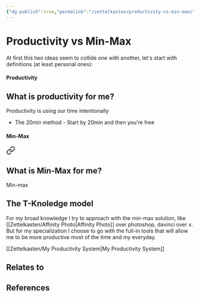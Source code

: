 ```yaml
---
{"dg-publish":true,"permalink":"/zettelkasten/productivity-vs-min-max/","title":"Productivity vs Min-Max","tags":["status/todo","core/productivity"],"created":"2023-10-25T10:24:03.283+01:00"}
---
```



# Productivity vs Min-Max

At first this two ideas seem to collide one with another, let's start with definitions (at least personal ones):

#### Productivity

<div class="transclusion internal-embed is-loaded"><div class="markdown-embed">



## What is productivity for me?
Productivity is using our time intentionally 


- The 20min method - Start by 20min and then you're free


</div></div>


#### Min-Max

<div class="transclusion internal-embed is-loaded"><a class="markdown-embed-link" href="/zettelkasten/min-max/#what-is-min-max-for-me" aria-label="Open link"><svg xmlns="http://www.w3.org/2000/svg" width="24" height="24" viewBox="0 0 24 24" fill="none" stroke="currentColor" stroke-width="2" stroke-linecap="round" stroke-linejoin="round" class="svg-icon lucide-link"><path d="M10 13a5 5 0 0 0 7.54.54l3-3a5 5 0 0 0-7.07-7.07l-1.72 1.71"></path><path d="M14 11a5 5 0 0 0-7.54-.54l-3 3a5 5 0 0 0 7.07 7.07l1.71-1.71"></path></svg></a><div class="markdown-embed">



## What is Min-Max for me?
Min-max


</div></div>




## The T-Knoledge model

For my broad knowledge I try to approach with the min-max solution, like [[Zettelkasten/Affinity Photo\|Affinity Photo]] over photoshop, davinci over x. But for my specialization I choose to go with the full-in tools that will allow me to be more productive most of the time and my everyday.

[[Zettelkasten/My Productivity System\|My Productivity System]]
## Relates to
## References
